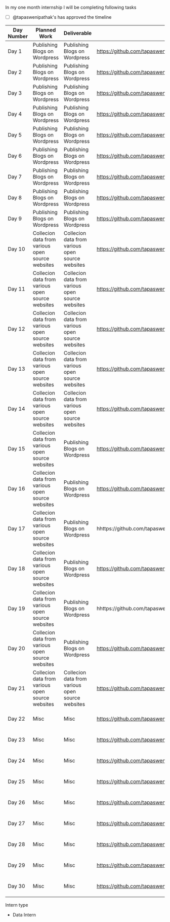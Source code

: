 In my one month internship I will be completing following tasks

- [ ] @tapaswenipathak's has approved the timeline


| Day Number  |  Planned Work | Deliverable | Ticket | Intern Type |
|---|---|---|---|---|
| Day 1 | Publishing Blogs on Wordpress | Publishing Blogs on Wordpress | https://github.com/tapaswenipathak/Internship/issues/61 |Open Source Intern|
| Day 2 | Publishing Blogs on Wordpress | Publishing Blogs on Wordpress | https://github.com/tapaswenipathak/Internship/issues/61 |Open Source Intern|
| Day 3 | Publishing Blogs on Wordpress | Publishing Blogs on Wordpress | https://github.com/tapaswenipathak/Internship/issues/61 |Open Source Intern|
| Day 4 | Publishing Blogs on Wordpress | Publishing Blogs on Wordpress | https://github.com/tapaswenipathak/Internship/issues/61 |Open Source Intern|
| Day 5 | Publishing Blogs on Wordpress | Publishing Blogs on Wordpress | https://github.com/tapaswenipathak/Internship/issues/61 |Open Source Intern|
| Day 6 | Publishing Blogs on Wordpress | Publishing Blogs on Wordpress | https://github.com/tapaswenipathak/Internship/issues/61 |Open Source Intern|
| Day 7 | Publishing Blogs on Wordpress | Publishing Blogs on Wordpress | https://github.com/tapaswenipathak/Internship/issues/61 |Open Source Intern|
| Day 8 | Publishing Blogs on Wordpress | Publishing Blogs on Wordpress | https://github.com/tapaswenipathak/Internship/issues/61 |Open Source Intern|
| Day 9 | Publishing Blogs on Wordpress | Publishing Blogs on Wordpress | https://github.com/tapaswenipathak/Internship/issues/61 |Open Source Intern|
| Day 10 | Collecion data from various open source websites | Collecion data from various open source websites | https://github.com/tapaswenipathak/Internship/issues/61 |Open Source Intern|
| Day 11 | Collecion data from various open source websites | Collecion data from various open source websites | https://github.com/tapaswenipathak/Internship/issues/61 |Open Source Intern|
| Day 12 | Collecion data from various open source websites | Collecion data from various open source websites | https://github.com/tapaswenipathak/Internship/issues/61 |Open Source Intern|
| Day 13 | Collecion data from various open source websites | Collecion data from various open source websites | https://github.com/tapaswenipathak/Internship/issues/61 |Open Source Intern|
| Day 14 | Collecion data from various open source websites | Collecion data from various open source websites | https://github.com/tapaswenipathak/Internship/issues/61 |Open Source Intern|
| Day 15 | Collecion data from various open source websites | Publishing Blogs on Wordpress | https://github.com/tapaswenipathak/TheLesserNumber/issues |Open Source Intern|
| Day 16 | Collecion data from various open source websites | Publishing Blogs on Wordpress | https://github.com/tapaswenipathak/TheLesserNumber/issues |Open Source Intern|
| Day 17 | Collecion data from various open source websites | Publishing Blogs on Wordpress | hhttps://github.com/tapaswenipathak/TheLesserNumber/issues |Open Source Intern|
| Day 18 | Collecion data from various open source websites | Publishing Blogs on Wordpress | https://github.com/tapaswenipathak/TheLesserNumber/issues |Open Source Intern|
| Day 19 | Collecion data from various open source websites | Publishing Blogs on Wordpress | hhttps://github.com/tapaswenipathak/TheLesserNumber/issues |Open Source Intern|
| Day 20 | Collecion data from various open source websites | Publishing Blogs on Wordpress | https://github.com/tapaswenipathak/TheLesserNumber/issues |Open Source Intern|
| Day 21 | Collecion data from various open source websites | Collecion data from various open source websites | https://github.com/tapaswenipathak/TheLesserNumber/issues |Open Source Intern|
| Day 22 | Misc | Misc | https://github.com/tapaswenipathak/Internship/issues/61 |Open Source Intern|
| Day 23 | Misc | Misc | https://github.com/tapaswenipathak/Internship/issues/61 |Open Source Intern|
| Day 24 | Misc | Misc | https://github.com/tapaswenipathak/Internship/issues/61 |Open Source Intern|
| Day 25 | Misc | Misc | https://github.com/tapaswenipathak/Internship/issues/61 |Open Source Intern|
| Day 26 | Misc | Misc | https://github.com/tapaswenipathak/Internship/issues/61 |Open Source Intern|
| Day 27 | Misc | Misc | https://github.com/tapaswenipathak/Internship/issues/61 |Open Source Intern|
| Day 28 | Misc | Misc | https://github.com/tapaswenipathak/Internship/issues/61 |Open Source Intern|
| Day 29 | Misc | Misc | https://github.com/tapaswenipathak/Internship/issues/61 |Open Source Intern|
| Day 30 | Misc | Misc | https://github.com/tapaswenipathak/Internship/issues/61 |Open Source Intern|


Intern type

- Data Intern
